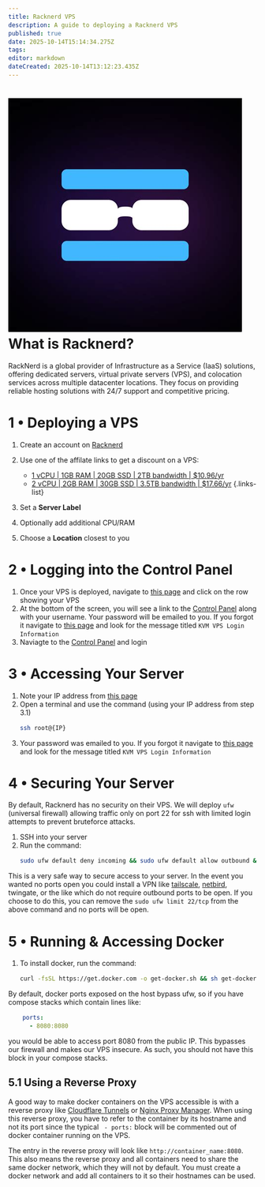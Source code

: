 ```yaml
---
title: Racknerd VPS
description: A guide to deploying a Racknerd VPS
published: true
date: 2025-10-14T15:14:34.275Z
tags: 
editor: markdown
dateCreated: 2025-10-14T13:12:23.435Z
---
```


# <img src="/racknerd.jpg" class="tab-icon"> What is Racknerd?

RackNerd is a global provider of Infrastructure as a Service (IaaS) solutions, offering dedicated servers, virtual private servers (VPS), and colocation services across multiple datacenter locations. They focus on providing reliable hosting solutions with 24/7 support and competitive pricing.

# 1 • Deploying a VPS

1. Create an account on [Racknerd](https://www.racknerd.com/)
1. Use one of the affilate links to get a discount on a VPS:

    - [1 vCPU | 1GB RAM | 20GB SSD | 2TB bandwidth | $10.96/yr](https://my.racknerd.com/aff.php?aff=15328&pid=912)
    - [2 vCPU | 2GB RAM | 30GB SSD | 3.5TB bandwidth | $17.66/yr](https://my.racknerd.com/aff.php?aff=15328&pid=913)
    {.links-list}

1. Set a **Server Label**
1. Optionally add additional CPU/RAM
1. Choose a **Location** closest to you

# 2 • Logging into the Control Panel
1. Once your VPS is deployed, navigate to [this page](https://my.racknerd.com/clientarea.php?action=services) and click on the row showing your VPS
1. At the bottom of the screen, you will see a link to the [Control Panel](https://nerdvm.racknerd.com/) along with your username. Your password will be emailed to you. If you forgot it navigate to [this page](https://my.racknerd.com/clientarea.php?action=emails) and look for the message titled `KVM VPS Login Information`
1. Naviagte to the [Control Panel](https://nerdvm.racknerd.com/) and login

# 3 • Accessing Your Server
1. Note your IP address from [this page](https://my.racknerd.com/clientarea.php?action=services)
1. Open a terminal and use the command (using your IP address from step 3.1)
    ```bash
    ssh root@{IP}
    ```
1. Your password was emailed to you. If you forgot it navigate to [this page](https://my.racknerd.com/clientarea.php?action=emails) and look for the message titled `KVM VPS Login Information`

# 4 • Securing Your Server

By default, Racknerd has no security on their VPS. We will deploy `ufw` (universal firewall) allowing traffic only on port 22 for ssh with limited login attempts to prevent bruteforce attacks.

1. SSH into your server
1. Run the command:
    ```bash
    sudo ufw default deny incoming && sudo ufw default allow outbound && sudo ufw limit 22/tcp && sudo ufw enable -y && sudo ufw status verbose
    ```

This is a very safe way to secure access to your server. In the event you wanted no ports open you could install a VPN like [tailscale](/tailscale), [netbird](/netbird), twingate, or the like which do not require outbound ports to be open. If you choose to do this, you can remove the `sudo ufw limit 22/tcp` from the above command and no ports will be open. 

# 5 • Running & Accessing Docker
1. To install docker, run the command:
    ```bash
    curl -fsSL https://get.docker.com -o get-docker.sh && sh get-docker.sh
    ```
By default, docker ports exposed on the host bypass ufw, so if you have compose stacks which contain lines like:
```yaml
    ports:
      - 8080:8080
```
you would be able to access port 8080 from the public IP. This bypasses our firewall and makes our VPS insecure. As such, you should not have this block in your compose stacks.

## 5.1 Using a Reverse Proxy

A good way to make docker containers on the VPS accessible is with a reverse proxy like [Cloudflare Tunnels](/CloudflareTunnels) or [Nginx Proxy Manager](/nginx). When using this reverse proxy, you have to refer to the container by its hostname and not its port since the typical ` - ports:` block will be commented out of docker container running on the VPS. 

The entry in the reverse proxy will look like `http://container_name:8080`. This also means the reverse proxy and all containers need to share the same docker network, which they will not by default. You must create a docker network and add all containers to it so their hostnames can be used. 

